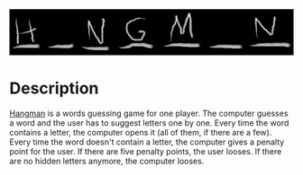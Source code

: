 <center>
  <img src="assets/hngmlogo.jpg">
</center>

# Description
[Hangman](https://en.wikipedia.org/wiki/Hangman_%28game%29) is a words guessing game for one player. The computer guesses a word and the user has to suggest letters one by one. Every time the word contains a letter, the computer opens it (all of them, if there are a few). Every time the word doesn't contain a letter, the computer gives a penalty point for the user. If there are five penalty points, the user looses. If there are no hidden letters anymore, the computer looses.
